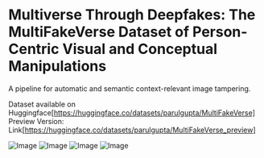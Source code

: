 # Multiverse Through Deepfakes: The MultiFakeVerse Dataset of Person-Centric Visual and Conceptual Manipulations
A pipeline for automatic and semantic context-relevant image tampering.

Dataset available on Huggingface[https://huggingface.co/datasets/parulgupta/MultiFakeVerse]
Preview Version: Link[https://huggingface.co/datasets/parulgupta/MultiFakeVerse_preview]

![Image](https://github.com/user-attachments/assets/5aab4d7a-7342-4fa1-ab6c-13fa044daccb)
![Image](https://github.com/user-attachments/assets/4cc6514e-8fd6-4b19-8005-c1d7f84a5ff9)
![Image](https://github.com/user-attachments/assets/55000bbb-16d6-46c3-99a8-b02cd885423e)
![Image](https://github.com/user-attachments/assets/35f59717-eb3e-49e6-82c5-a656014a0a7b)
